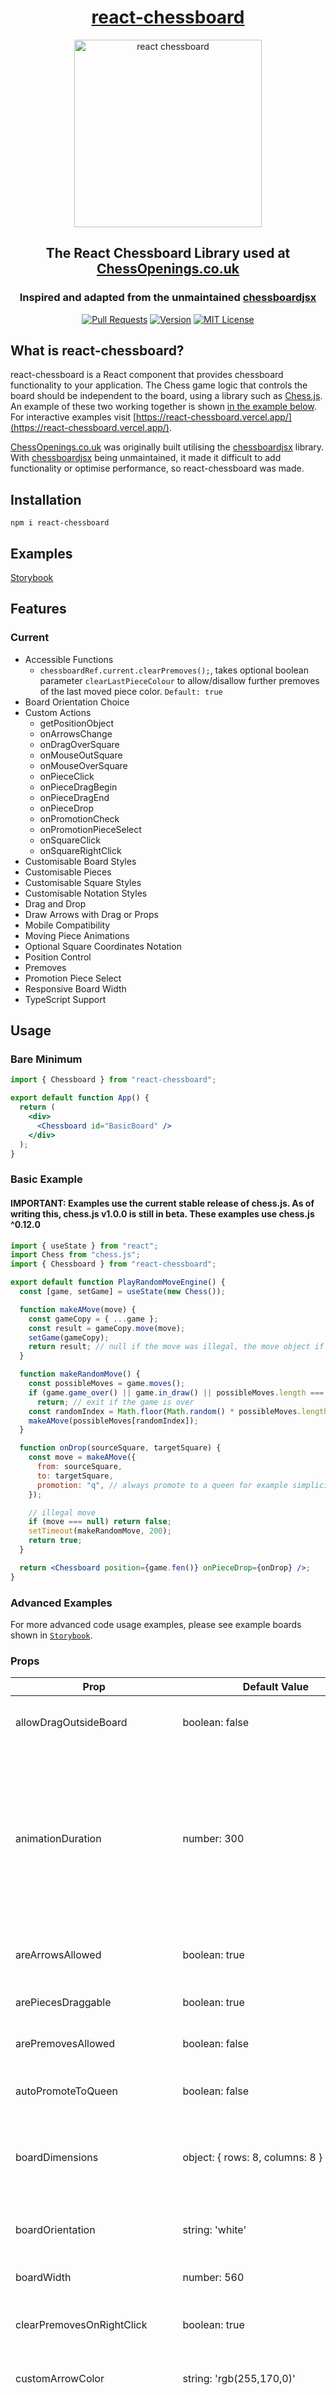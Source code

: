 <div align="center" markdown="1">

# [react-chessboard](https://react-chessboard.vercel.app/)

<img src="./media/chessboard.png" alt="react chessboard" width="300">

## The React Chessboard Library used at [ChessOpenings.co.uk](https://chessopenings.co.uk)

### Inspired and adapted from the unmaintained [chessboardjsx](https://github.com/willb335/chessboardjsx)

[![Pull Requests][prs-badge]][prs] [![Version][version-badge]][version] [![MIT License][license-badge]][license]

</div>

## What is react-chessboard?

react-chessboard is a React component that provides chessboard functionality to your application. The Chess game logic that controls the board should be independent to the board, using a library such as [Chess.js](https://github.com/jhlywa/chess.js). An example of these two working together is shown [in the example below](#basic-example). For interactive examples visit [https://react-chessboard.vercel.app/](https://react-chessboard.vercel.app/).

[ChessOpenings.co.uk](https://chessopenings.co.uk) was originally built utilising the [chessboardjsx](https://github.com/willb335/chessboardjsx) library. With [chessboardjsx](https://github.com/willb335/chessboardjsx) being unmaintained, it made it difficult to add functionality or optimise performance, so react-chessboard was made.

## Installation

```
npm i react-chessboard
```

## Examples

[Storybook](https://react-chessboard.vercel.app/)

## Features

### Current

- Accessible Functions
  - `chessboardRef.current.clearPremoves();`, takes optional boolean parameter `clearLastPieceColour` to allow/disallow further premoves of the last moved piece color. `Default: true`
- Board Orientation Choice
- Custom Actions
  - getPositionObject
  - onArrowsChange
  - onDragOverSquare
  - onMouseOutSquare
  - onMouseOverSquare
  - onPieceClick
  - onPieceDragBegin
  - onPieceDragEnd
  - onPieceDrop
  - onPromotionCheck
  - onPromotionPieceSelect
  - onSquareClick
  - onSquareRightClick
- Customisable Board Styles
- Customisable Pieces
- Customisable Square Styles
- Customisable Notation Styles
- Drag and Drop
- Draw Arrows with Drag or Props
- Mobile Compatibility
- Moving Piece Animations
- Optional Square Coordinates Notation
- Position Control
- Premoves
- Promotion Piece Select
- Responsive Board Width
- TypeScript Support

## Usage

### Bare Minimum

```jsx
import { Chessboard } from "react-chessboard";

export default function App() {
  return (
    <div>
      <Chessboard id="BasicBoard" />
    </div>
  );
}
```

### Basic Example

#### IMPORTANT: Examples use the current stable release of chess.js. As of writing this, chess.js v1.0.0 is still in beta. These examples use chess.js ^0.12.0

```jsx
import { useState } from "react";
import Chess from "chess.js";
import { Chessboard } from "react-chessboard";

export default function PlayRandomMoveEngine() {
  const [game, setGame] = useState(new Chess());

  function makeAMove(move) {
    const gameCopy = { ...game };
    const result = gameCopy.move(move);
    setGame(gameCopy);
    return result; // null if the move was illegal, the move object if the move was legal
  }

  function makeRandomMove() {
    const possibleMoves = game.moves();
    if (game.game_over() || game.in_draw() || possibleMoves.length === 0)
      return; // exit if the game is over
    const randomIndex = Math.floor(Math.random() * possibleMoves.length);
    makeAMove(possibleMoves[randomIndex]);
  }

  function onDrop(sourceSquare, targetSquare) {
    const move = makeAMove({
      from: sourceSquare,
      to: targetSquare,
      promotion: "q", // always promote to a queen for example simplicity
    });

    // illegal move
    if (move === null) return false;
    setTimeout(makeRandomMove, 200);
    return true;
  }

  return <Chessboard position={game.fen()} onPieceDrop={onDrop} />;
}
```

### Advanced Examples

For more advanced code usage examples, please see example boards shown in [`Storybook`](https://react-chessboard.vercel.app/).

### Props

| Prop                          | Default Value                                                                                                                                                                                                                                                                     | Options                                            | Description                                                                                                                                                                                                                                                                                                                                                                          |
| ----------------------------- | --------------------------------------------------------------------------------------------------------------------------------------------------------------------------------------------------------------------------------------------------------------------------------- | -------------------------------------------------- | ------------------------------------------------------------------------------------------------------------------------------------------------------------------------------------------------------------------------------------------------------------------------------------------------------------------------------------------------------------------------------------ |
| allowDragOutsideBoard         | boolean: false                                                                                                                                                                                                                                                                    | [true, false]                                      | Whether or not to allow pieces to be dragged outside the board.                                                                                                                                                                                                                                                                                                                      |
| animationDuration             | number: 300                                                                                                                                                                                                                                                                       |                                                    | Time in milliseconds for piece to slide to target square. Only used when the position is programmatically changed. If a new position is set before the animation is complete, the board will cancel the current animation and snap to the new position.                                                                                                                              |
| areArrowsAllowed              | boolean: true                                                                                                                                                                                                                                                                     | [true, false]                                      | Whether or not arrows can be drawn with right click and dragging.                                                                                                                                                                                                                                                                                                                    |
| arePiecesDraggable            | boolean: true                                                                                                                                                                                                                                                                     | [true, false]                                      | Whether or not all pieces are draggable.                                                                                                                                                                                                                                                                                                                                             |
| arePremovesAllowed            | boolean: false                                                                                                                                                                                                                                                                    | [true, false]                                      | Whether or not premoves are allowed.                                                                                                                                                                                                                                                                                                                                                 |
| autoPromoteToQueen            | boolean: false                                                                                                                                                                                                                                                                    | [true, false]                                      | Whether or not to automatically promote pawn to queen.                                                                                                                                                                                                                                                                                                                               |
| boardDimensions         | object: { rows: 8, columns: 8 }                                                                                                                                                                                                                                            | integer: 0 < rows, columns <= 16                                 | Custom board dimensions (for some chess variants). Supports up to a 16x16 board.                                                                                                                                                                                                                                                                                                                                                  |
| boardOrientation              | string: 'white'                                                                                                                                                                                                                                                                   | ['white', 'black']                                 | The orientation of the board, the chosen colour will be at the bottom of the board.                                                                                                                                                                                                                                                                                                  |
| boardWidth                    | number: 560                                                                                                                                                                                                                                                                       |                                                    | The width of the board in pixels.                                                                                                                                                                                                                                                                                                                                                    |
| clearPremovesOnRightClick     | boolean: true                                                                                                                                                                                                                                                                     | [true, false]                                      | If premoves are allowed, whether or not to clear the premove queue on right click.                                                                                                                                                                                                                                                                                                   |
| customArrowColor              | string: 'rgb(255,170,0)'                                                                                                                                                                                                                                                          | rgb or hex string                                  | String with rgb or hex value to colour drawn arrows.                                                                                                                                                                                                                                                                                                                                 |
| customArrows                  | [Square, Square, string?]\[\]                                                                                                                                                                                                                                                     | array of string arrays                             | Array where each element is a tuple containing two Square values (representing the 'from' and 'to' squares) and an optional third string element for the arrow color e.g. [ ['a3', 'a5', 'red'], ['g1', 'f3'] ].                                                                                                                                                                     |
| customBoardStyle              | object: {}                                                                                                                                                                                                                                                                        | inline CSS styling                                 | Custom board style object e.g. { borderRadius: '5px', boxShadow: '0 5px 15px rgba(0, 0, 0, 0.5)'}.                                                                                                                                                                                                                                                                                   |
| customNotationStyle           | object: {}                                                                                                                                                                                                                                                                        | inline CSS styling                                 | Custom notation style object e.g. { fontSize: '12px' }.                                                                                                                                                                                                                                                                                                                              |
| customDarkSquareStyle         | object: { backgroundColor: '#B58863' }                                                                                                                                                                                                                                            | inline CSS styling                                 | Custom dark square style object.                                                                                                                                                                                                                                                                                                                                                     |
| customDndBackend              | BackendFactory: undefined                                                                                                                                                                                                                                                         |                                                    | Custom react-dnd backend to use instead of the one provided by react-chessboard.                                                                                                                                                                                                                                                                                                     |
| customDndBackendOptions       | any: undefined                                                                                                                                                                                                                                                                    |                                                    | Options to use for the given custom react-dnd backend. See customDndBackend.                                                                                                                                                                                                                                                                                                         |
| customDropSquareStyle         | object: { boxShadow: 'inset 0 0 1px 6px rgba(255,255,255,0.75)' }                                                                                                                                                                                                                 | inline CSS styling                                 | Custom drop square style object (Square being hovered over with dragged piece).                                                                                                                                                                                                                                                                                                      |
| customLightSquareStyle        | object: { backgroundColor: '#F0D9B5' }                                                                                                                                                                                                                                            | inline CSS styling                                 | Custom light square style object.                                                                                                                                                                                                                                                                                                                                                    |
| customPieces                  | object: {}                                                                                                                                                                                                                                                                        |                                                    | Custom pieces object where each key must match a corresponding chess piece (wP, wB, wN, wR, wQ, wK, bP, bB, bN, bR, bQ, bK). The value of each piece is a function that takes in some optional arguments to use and must return JSX to render. e.g. { wK: ({ isDragging: boolean, squareWidth: number, square: String}) => jsx }. |
| customPremoveDarkSquareStyle  | object: { backgroundColor: '#A42323' }                                                                                                                                                                                                                                            | inline CSS styling                                 | Custom premove dark square style object.                                                                                                                                                                                                                                                                                                                                             |
| customPremoveLightSquareStyle | object: { backgroundColor: '#BD2828' }                                                                                                                                                                                                                                            | inline CSS styling                                 | Custom premove light square style object.                                                                                                                                                                                                                                                                                                                                            |
| customSquare                  | ElementType: "div"                                                                                                                                                                                                                                                                |                                                    | Custom renderer for squares. Can also use an html element.                                                                                                                                                                                                                                                                                                                           |
| customSquareStyles            | object: {}                                                                                                                                                                                                                                                                        | inline CSS styling                                 | Custom styles for all squares.                                                                                                                                                                                                                                                                                                                                                       |
| id                            | number: 0                                                                                                                                                                                                                                                                         | [string, number]                                   | Board identifier, necessary if more than one board is mounted for drag and drop.                                                                                                                                                                                                                                                                                                     |
| isDraggablePiece              | function: ({ piece, sourceSquare }) => true                                                                                                                                                                                                                                       | returns [true, false]                              | Function called when a piece drag is attempted. Returns if piece is draggable.                                                                                                                                                                                                                                                                                                       |
| getPositionObject             | function: (currentPosition) => {}                                                                                                                                                                                                                                                 |                                                    | User function that receives current position object when position changes.                                                                                                                                                                                                                                                                                                           |
| onArrowsChange                | function: (squares) => {}                                                                                                                                                                                                                                                         |                                                    | User function is run when arrows are set on the board.                                                                                                                                                                                                                                                                                                                               |
| onDragOverSquare              | function: (square) => {}                                                                                                                                                                                                                                                          |                                                    | User function that is run when piece is dragged over a square.                                                                                                                                                                                                                                                                                                                       |
| onMouseOutSquare              | function: (square) => {}                                                                                                                                                                                                                                                          |                                                    | User function that is run when mouse leaves a square.                                                                                                                                                                                                                                                                                                                                |
| onMouseOverSquare             | function: (square) => {}                                                                                                                                                                                                                                                          |                                                    | User function that is run when mouse is over a square.                                                                                                                                                                                                                                                                                                                               |
| onPieceClick                  | function: (piece, square) => {}                                                                                                                                                                                                                                                   |                                                    | User function that is run when piece is clicked.                                                                                                                                                                                                                                                                                                                                     |
| onPieceDragBegin              | function: (piece, sourceSquare) => {}                                                                                                                                                                                                                                             |                                                    | User function that is run when piece is grabbed to start dragging.                                                                                                                                                                                                                                                                                                                   |
| onPieceDragEnd                | function: (piece, sourceSquare) => {}                                                                                                                                                                                                                                             |                                                    | User function that is run when piece is let go after dragging.                                                                                                                                                                                                                                                                                                                       |
| onPieceDrop                   | function: (sourceSquare, targetSquare, piece) => true                                                                                                                                                                                                                             | returns [true, false]                              | User function that is run when piece is dropped on a square. Must return whether the move was successful or not. This return value does not control whether or not the piece was placed (as that is controlled by the `position` prop) but instead controls premove logic.                                                                                                           |
| onPromotionCheck              | function: (sourceSquare, targetSquare, piece) => (((piece === "wP" && sourceSquare.slice(1,3) === (boardDimensions.rows - 1).toString() && targetSquare.slice(1,3) === (boardDimensions.rows).toString())) \|\| (piece === "bP" && sourceSquare.slice(1,3) === "2" && targetSquare.slice(1,3) === "1")) && Math.abs(sourceSquare.charCodeAt(0) - targetSquare.charCodeAt(0)) <= 1) | returns [true, false]                              | User function that is run when piece is dropped. Must return whether the move results in a promotion or not.                                                                                                                                                                                                                                                                         |
| onPromotionPieceSelect        | function: (piece, promoteFromSquare, promoteToSquare) => true                                                                                                                                                                                                                     | returns [true, false]                              | User function that is run when a promotion piece is selected. Must return whether the move was successful or not.                                                                                                                                                                                                                                                                    |
| onSquareClick                 | function: (square, piece) => {}                                                                                                                                                                                                                                                   |                                                    | User function that is run when a square is clicked.                                                                                                                                                                                                                                                                                                                                  |
| onSquareRightClick            | function: (square) => {}                                                                                                                                                                                                                                                          |                                                    | User function that is run when a square is right clicked.                                                                                                                                                                                                                                                                                                                            |
| position                      | string: 'start'                                                                                                                                                                                                                                                                   | ['start', FEN string, { e5: 'wK', e4: 'wP', ... }] | FEN string or position object notating where the chess pieces are on the board. Start position can also be notated with the string: 'start'.                                                                                                                                                                                                                                         |
| promotionDialogVariant        | string: 'default':                                                                                                                                                                                                                                                                | ['default', 'vertical', 'modal']                   | Style of promotion dialog.                                                                                                                                                                                                                                                                                                                                                           |
| promotionToSquare             | string or null                                                                                                                                                                                                                                                                    | ['a1', 'a2', ..., 'h8', null]                      | The square to promote a piece to. Must be passed when promotion dialog is manually shown.                                                                                                                                                                                                                                                                                            |
| showBoardNotation             | boolean: true                                                                                                                                                                                                                                                                     | [true, false]                                      | Whether or not to show the file and rank co-ordinates (a..h, 1..8).                                                                                                                                                                                                                                                                                                                  |
| showPromotionDialog           | boolean: false                                                                                                                                                                                                                                                                    | [true, false]                                      | Whether or not to manually show the promotion dialog.                                                                                                                                                                                                                                                                                                                                |
| snapToCursor                  | boolean: true                                                                                                                                                                                                                                                                     | [true, false]                                      | Whether or not to center dragged pieces on the mouse cursor.                                                                                                                                                                                                                                                                                                                         |
|                               |

## Contributing

1. Fork this repository
2. Clone your forked repository onto your development machine
   ```
   git clone https://github.com/yourUsernameHere/react-chessboard.git
   cd react-chessboard
   ```
3. Create a branch for your PR
   ```
   git checkout -b your-branch-name
   ```
4. Set upstream remote
   ```
   git remote add upstream https://github.com/Clariity/react-chessboard.git
   ```
5. Make your changes
6. Test your changes by running storybook
   ```
   npm run storybook
   ```
7. Push your changes
   ```
   git add .
   git commit -m "feature/cool-new-feature"
   git push --set-upstream origin your-branch-name
   ```
8. Create pull request on GitHub
9. Contribute again
   ```
   git checkout main
   git pull upstream main
   git checkout -b your-new-branch-name
   ```

## LICENSE

MIT

[prs-badge]: https://img.shields.io/badge/PRs-welcome-brightgreen.svg?style=flat-square
[version-badge]: https://img.shields.io/npm/v/react-chessboard.svg?style=flat-square
[license-badge]: https://img.shields.io/npm/l/react-chessboard.svg?style=flat-square
[prs]: https://egghead.io/courses/how-to-contribute-to-an-open-source-project-on-github
[version]: https://www.npmjs.com/package/react-chessboard
[license]: https://github.com/Clariity/react-chessboard/blob/main/LICENSE
